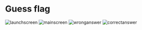 # Guess flag

![launchscreen](https://github.com/ismales/guess-flag/assets/118177389/e641227d-346a-4d1f-8747-cbe5119567dc)
![mainscreen](https://github.com/ismales/guess-flag/assets/118177389/58543717-46c5-4023-830c-dea8bb886ef4)
![wronganswer](https://github.com/ismales/guess-flag/assets/118177389/5d586287-5cd9-493a-b9fc-eefed0a45e78)
![correctanswer](https://github.com/ismales/guess-flag/assets/118177389/72ca0b9b-5b11-4e84-a108-8738f3c91d13)
